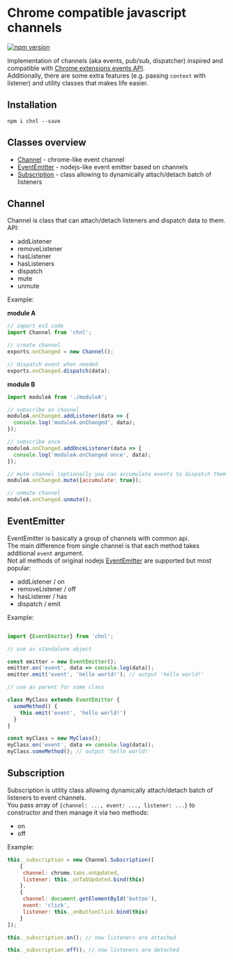 # Chrome compatible javascript channels

[![npm version](https://badge.fury.io/js/chnl.svg)](https://badge.fury.io/js/chnl)

Implementation of channels (aka events, pub/sub, dispatcher) inspired and 
compatible with [Chrome extensions events API](https://developer.chrome.com/extensions/events#type-Event).  
Additionally, there are some extra features (e.g. passing `context` with listener) and utility classes
that makes life easier.

## Installation
```
npm i chnl --save
```

## Classes overview
* [Channel](#channel) - chrome-like event channel
* [EventEmitter](#eventemitter) - nodejs-like event emitter based on channels
* [Subscription](#subscription) - class allowing to dynamically attach/detach batch of listeners

## Channel
Channel is class that can attach/detach listeners and dispatch data to them.  
API:  

* addListener
* removeListener
* hasListener
* hasListeners
* dispatch
* mute
* unmute

Example:

**module A**
```js
// import es5 code
import Channel from 'chnl';

// create channel
exports.onChanged = new Channel();

// dispatch event when needed
exports.onChanged.dispatch(data);
```

**module B**
```js
import moduleA from './moduleA';

// subscribe on channel
moduleA.onChanged.addListener(data => {
  console.log('moduleA.onChanged', data);
});

// subscribe once
moduleA.onChanged.addOnceListener(data => {
  console.log('moduleA.onChanged once', data);
});

// mute channel (optionally you can accumulate events to dispatch them after unmute) 
moduleA.onChanged.mute({accumulate: true});

// unmute channel 
moduleA.onChanged.unmute();
```

## EventEmitter
EventEmitter is basically a group of channels with common api.  
The main difference from single channel is that each method takes additional `event` argument.  
Not all methods of original nodejs [EventEmitter](https://nodejs.org/api/events.html#events_class_eventemitter) 
are supported but most popular:

* addListener / on
* removeListener / off
* hasListener / has
* dispatch / emit

Example:
```js

import {EventEmitter} from 'chnl';

// use as standalone object

const emitter = new EventEmitter();
emitter.on('event', data => console.log(data));
emitter.emit('event', 'hello world!'); // output 'hello world!'

// use as parent for some class

class MyClass extends EventEmitter {
  someMethod() {
    this.emit('event', 'hello world!')
  }
}

const myClass = new MyClass();
myClass.on('event', data => console.log(data));
myClass.someMethod(); // output 'hello world!'
```

## Subscription
Subscription is utility class allowing dynamically attach/detach batch of listeners to event channels.  
You pass array of `{channel: ..., event: ..., listener: ...}` to constructor and then manage it via two methods:

* on
* off

Example:
```js
this._subscription = new Channel.Subscription([
    {
     channel: chrome.tabs.onUpdated,
     listener: this._onTabUpdated.bind(this)
    },
    {
     channel: document.getElementById('button'),
     event: 'click',
     listener: this._onButtonClick.bind(this)
    }
]);

this._subscription.on(); // now listeners are attached

this._subscription.off(); // now listeners are detached
```
